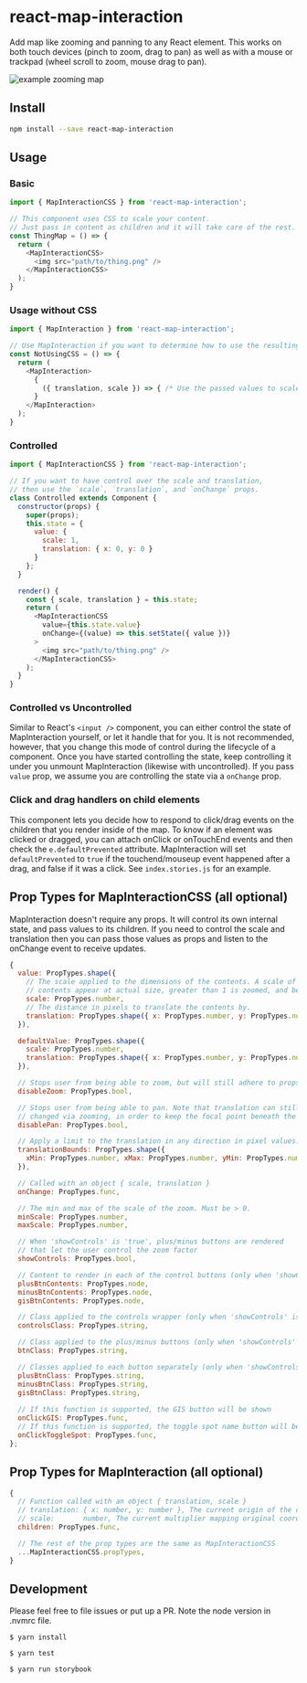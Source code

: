 # react-map-interaction

Add map like zooming and panning to any React element. This works on both touch devices (pinch to zoom, drag to pan) as well as with a mouse or trackpad (wheel scroll to zoom, mouse drag to pan).

![example zooming map](./example.gif)

## Install
```bash
npm install --save react-map-interaction
```

## Usage

### Basic
```js
import { MapInteractionCSS } from 'react-map-interaction';

// This component uses CSS to scale your content.
// Just pass in content as children and it will take care of the rest.
const ThingMap = () => {
  return (
    <MapInteractionCSS>
      <img src="path/to/thing.png" />
    </MapInteractionCSS>
  );
}
```

### Usage without CSS
```js
import { MapInteraction } from 'react-map-interaction';

// Use MapInteraction if you want to determine how to use the resulting translation.
const NotUsingCSS = () => {
  return (
    <MapInteraction>
      {
        ({ translation, scale }) => { /* Use the passed values to scale content on your own. */ }
      }
    </MapInteraction>
  );
}
```

### Controlled
```js
import { MapInteractionCSS } from 'react-map-interaction';

// If you want to have control over the scale and translation,
// then use the `scale`, `translation`, and `onChange` props.
class Controlled extends Component {
  constructor(props) {
    super(props);
    this.state = {
      value: {
        scale: 1,
        translation: { x: 0, y: 0 }
      }
    };
  }

  render() {
    const { scale, translation } = this.state;
    return (
      <MapInteractionCSS
        value={this.state.value}
        onChange={(value) => this.setState({ value })}
      >
        <img src="path/to/thing.png" />
      </MapInteractionCSS>
    );
  }
}
```

### Controlled vs Uncontrolled
Similar to React's `<input />` component, you can either control the state of MapInteraction
yourself, or let it handle that for you. It is not recommended, however, that you change
this mode of control during the lifecycle of a component. Once you have started controlling
the state, keep controlling it under you unmount MapInteraction (likewise with uncontrolled).
If you pass `value` prop, we assume you are controlling the state via a `onChange` prop.

### Click and drag handlers on child elements
This component lets you decide how to respond to click/drag events on the children that you render inside of the map. To know if an element was clicked or dragged, you can attach onClick or onTouchEnd events and then check the `e.defaultPrevented` attribute. MapInteraction will set `defaultPrevented` to `true` if the touchend/mouseup event happened after a drag, and false if it was a click. See `index.stories.js` for an example.

## Prop Types for MapInteractionCSS (all optional)
MapInteraction doesn't require any props. It will control its own internal state, and pass values to its children. If you need to control the scale and translation then you can pass those values as props and listen to the onChange event to receive updates.
```js
{
  value: PropTypes.shape({
    // The scale applied to the dimensions of the contents. A scale of 1 means the
    // contents appear at actual size, greater than 1 is zoomed, and between 0 and 1 is shrunken.
    scale: PropTypes.number,
    // The distance in pixels to translate the contents by.
    translation: PropTypes.shape({ x: PropTypes.number, y: PropTypes.number }),    
  }),

  defaultValue: PropTypes.shape({
    scale: PropTypes.number,
    translation: PropTypes.shape({ x: PropTypes.number, y: PropTypes.number }),
  }),

  // Stops user from being able to zoom, but will still adhere to props.scale
  disableZoom: PropTypes.bool,

  // Stops user from being able to pan. Note that translation can still be
  // changed via zooming, in order to keep the focal point beneath the cursor. This prop does not change the behavior of the `translation` prop.
  disablePan: PropTypes.bool,

  // Apply a limit to the translation in any direction in pixel values. The default is unbounded.
  translationBounds: PropTypes.shape({
    xMin: PropTypes.number, xMax: PropTypes.number, yMin: PropTypes.number, yMax: PropTypes.number
  }),

  // Called with an object { scale, translation }
  onChange: PropTypes.func,

  // The min and max of the scale of the zoom. Must be > 0.
  minScale: PropTypes.number,
  maxScale: PropTypes.number,

  // When 'showControls' is 'true', plus/minus buttons are rendered
  // that let the user control the zoom factor
  showControls: PropTypes.bool,

  // Content to render in each of the control buttons (only when 'showControls' is 'true')
  plusBtnContents: PropTypes.node,
  minusBtnContents: PropTypes.node,
  gisBtnContents: PropTypes.node,

  // Class applied to the controls wrapper (only when 'showControls' is 'true')
  controlsClass: PropTypes.string,

  // Class applied to the plus/minus buttons (only when 'showControls' is 'true')
  btnClass: PropTypes.string,

  // Classes applied to each button separately (only when 'showControls' is 'true')
  plusBtnClass: PropTypes.string,
  minusBtnClass: PropTypes.string,
  gisBtnClass: PropTypes.string,
      
  // If this function is supported, the GIS button will be shown
  onClickGIS: PropTypes.func,
  // If this function is supported, the toggle spot name button will be shown
  onClickToggleSpot: PropTypes.func,
};
```

## Prop Types for MapInteraction (all optional)
```js
{
  // Function called with an object { translation, scale }
  // translation: { x: number, y: number }, The current origin of the content
  // scale:       number, The current multiplier mapping original coordinates to current coordinates
  children: PropTypes.func,

  // The rest of the prop types are the same as MapInteractionCSS
  ...MapInteractionCSS.propTypes,
}
```

## Development
Please feel free to file issues or put up a PR.
Note the node version in .nvmrc file.

```
$ yarn install
```

```
$ yarn test
```

```
$ yarn run storybook
```

